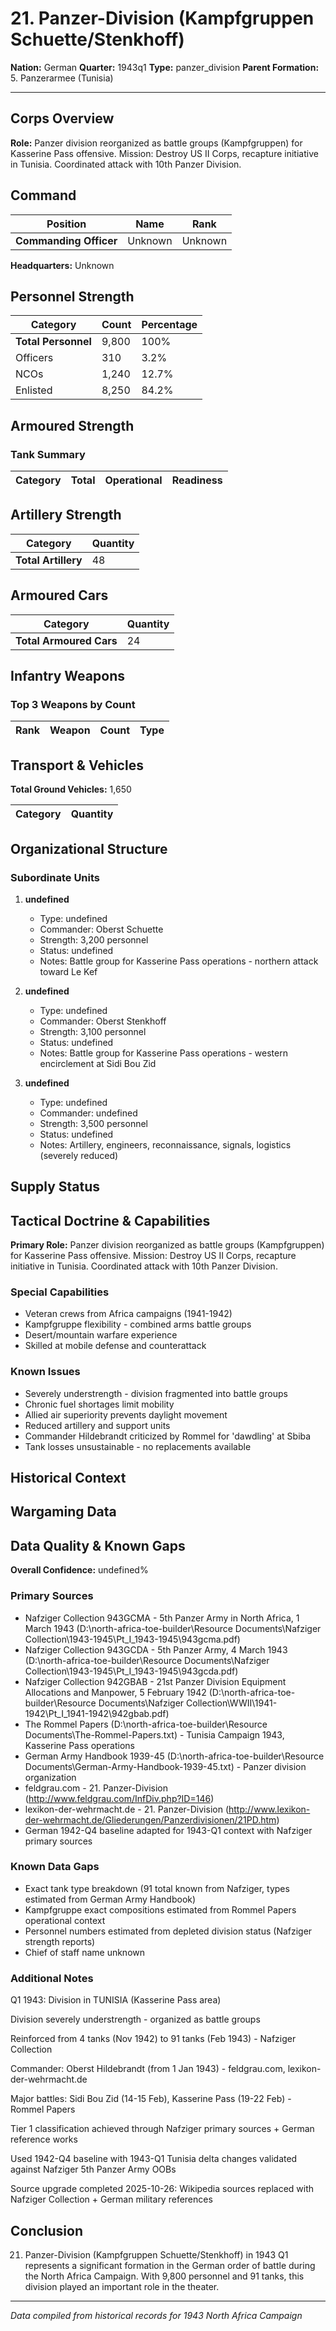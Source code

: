 # 21. Panzer-Division (Kampfgruppen Schuette/Stenkhoff)

**Nation:** German
**Quarter:** 1943q1
**Type:** panzer_division
**Parent Formation:** 5. Panzerarmee (Tunisia)

---

## Corps Overview

**Role:** Panzer division reorganized as battle groups (Kampfgruppen) for Kasserine Pass offensive. Mission: Destroy US II Corps, recapture initiative in Tunisia. Coordinated attack with 10th Panzer Division.

## Command

| Position | Name | Rank |
|----------|------|------|
| **Commanding Officer** | Unknown | Unknown |

**Headquarters:** Unknown

## Personnel Strength

| Category | Count | Percentage |
|----------|-------|------------|
| **Total Personnel** | 9,800 | 100% |
| Officers | 310 | 3.2% |
| NCOs | 1,240 | 12.7% |
| Enlisted | 8,250 | 84.2% |

## Armoured Strength

### Tank Summary

| Category | Total | Operational | Readiness |
|----------|-------|-------------|----------|

## Artillery Strength

| Category | Quantity |
|----------|----------|
| **Total Artillery** | 48 |

## Armoured Cars

| Category | Quantity |
|----------|----------|
| **Total Armoured Cars** | 24 |

## Infantry Weapons

### Top 3 Weapons by Count

| Rank | Weapon | Count | Type |
|------|--------|-------|------|

## Transport & Vehicles

**Total Ground Vehicles:** 1,650

| Category | Quantity |
|----------|----------|

## Organizational Structure

### Subordinate Units

1. **undefined**
   - Type: undefined
   - Commander: Oberst Schuette
   - Strength: 3,200 personnel
   - Status: undefined
   - Notes: Battle group for Kasserine Pass operations - northern attack toward Le Kef

2. **undefined**
   - Type: undefined
   - Commander: Oberst Stenkhoff
   - Strength: 3,100 personnel
   - Status: undefined
   - Notes: Battle group for Kasserine Pass operations - western encirclement at Sidi Bou Zid

3. **undefined**
   - Type: undefined
   - Commander: undefined
   - Strength: 3,500 personnel
   - Status: undefined
   - Notes: Artillery, engineers, reconnaissance, signals, logistics (severely reduced)

## Supply Status

## Tactical Doctrine & Capabilities

**Primary Role:** Panzer division reorganized as battle groups (Kampfgruppen) for Kasserine Pass offensive. Mission: Destroy US II Corps, recapture initiative in Tunisia. Coordinated attack with 10th Panzer Division.

### Special Capabilities

- Veteran crews from Africa campaigns (1941-1942)
- Kampfgruppe flexibility - combined arms battle groups
- Desert/mountain warfare experience
- Skilled at mobile defense and counterattack

### Known Issues

- Severely understrength - division fragmented into battle groups
- Chronic fuel shortages limit mobility
- Allied air superiority prevents daylight movement
- Reduced artillery and support units
- Commander Hildebrandt criticized by Rommel for 'dawdling' at Sbiba
- Tank losses unsustainable - no replacements available

## Historical Context

## Wargaming Data

## Data Quality & Known Gaps

**Overall Confidence:** undefined%

### Primary Sources

- Nafziger Collection 943GCMA - 5th Panzer Army in North Africa, 1 March 1943 (D:\north-africa-toe-builder\Resource Documents\Nafziger Collection\1943-1945\Pt_I_1943-1945\943gcma.pdf)
- Nafziger Collection 943GCDA - 5th Panzer Army, 4 March 1943 (D:\north-africa-toe-builder\Resource Documents\Nafziger Collection\1943-1945\Pt_I_1943-1945\943gcda.pdf)
- Nafziger Collection 942GBAB - 21st Panzer Division Equipment Allocations and Manpower, 5 February 1942 (D:\north-africa-toe-builder\Resource Documents\Nafziger Collection\WWII\1941-1942\Pt_I_1941-1942\942gbab.pdf)
- The Rommel Papers (D:\north-africa-toe-builder\Resource Documents\The-Rommel-Papers.txt) - Tunisia Campaign 1943, Kasserine Pass operations
- German Army Handbook 1939-45 (D:\north-africa-toe-builder\Resource Documents\German-Army-Handbook-1939-45.txt) - Panzer division organization
- feldgrau.com - 21. Panzer-Division (http://www.feldgrau.com/InfDiv.php?ID=146)
- lexikon-der-wehrmacht.de - 21. Panzer-Division (http://www.lexikon-der-wehrmacht.de/Gliederungen/Panzerdivisionen/21PD.htm)
- German 1942-Q4 baseline adapted for 1943-Q1 context with Nafziger primary sources

### Known Data Gaps

- Exact tank type breakdown (91 total known from Nafziger, types estimated from German Army Handbook)
- Kampfgruppe exact compositions estimated from Rommel Papers operational context
- Personnel numbers estimated from depleted division status (Nafziger strength reports)
- Chief of staff name unknown

### Additional Notes

Q1 1943: Division in TUNISIA (Kasserine Pass area)

Division severely understrength - organized as battle groups

Reinforced from 4 tanks (Nov 1942) to 91 tanks (Feb 1943) - Nafziger Collection

Commander: Oberst Hildebrandt (from 1 Jan 1943) - feldgrau.com, lexikon-der-wehrmacht.de

Major battles: Sidi Bou Zid (14-15 Feb), Kasserine Pass (19-22 Feb) - Rommel Papers

Tier 1 classification achieved through Nafziger primary sources + German reference works

Used 1942-Q4 baseline with 1943-Q1 Tunisia delta changes validated against Nafziger 5th Panzer Army OOBs

Source upgrade completed 2025-10-26: Wikipedia sources replaced with Nafziger Collection + German military references

## Conclusion

21. Panzer-Division (Kampfgruppen Schuette/Stenkhoff) in 1943 Q1 represents a significant formation in the German order of battle during the North Africa Campaign. With 9,800 personnel and 91 tanks, this division played an important role in the theater. 

---

*Data compiled from historical records for 1943 North Africa Campaign*

